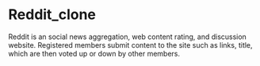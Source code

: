 # Reddit_clone
Reddit is an social news aggregation, web content rating, and discussion website. Registered members submit content to the site such as links, title, which are then voted up or down by other members.
